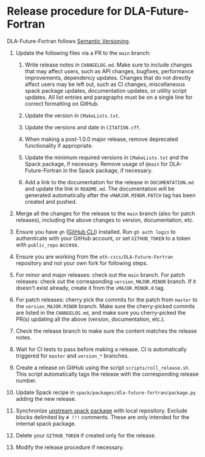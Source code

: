 # Release procedure for DLA-Future-Fortran

DLA-Future-Fortran follows [Semantic Versioning](https://semver.org).

1. Update the following files via a PR to the `main` branch:

   1. Write release notes in `CHANGELOG.md`. Make sure to include changes that may affect users, such as API changes,
      bugfixes, performance improvements, dependency updates. Changes that do not directly affect users may be left out,
      such as CI changes, miscellaneous spack package updates, documentation updates, or utility script updates.
      All list entries and paragraphs must be on a single line for correct formatting on GitHub.

   1. Update the version in `CMakeLists.txt`.

   1. Update the versions and date in `CITATION.cff`.

   1. When making a post-1.0.0 major release, remove deprecated functionality if appropriate.

   1. Update the minimum required versions in `CMakeLists.txt` and the Spack package, if necessary.
      Remove usage of `@main` for DLA-Future-Fortran in the Spack package, if necessary.

   1. Add a link to the documentation for the release in `DOCUMENTATION.md` and update the link in `README.md`.
      The documentation will be generated automatically after the `vMARJOR.MINOR.PATCH` tag has been created and pushed.

1. Merge all the changes for the release to the `main` branch (also for patch releases), including the above
   changes to version, documentation, etc.

1. Ensure you have `gh` ([GitHub CLI](https://cli.github.com)) installed. Run `gh auth login` to authenticate
   with your GitHub account, or set `GITHUB_TOKEN` to a token with `public_repo` access.

1. Ensure you are working from the `eth-cscs/DLA-Future-Fortran` repository and not your own fork for following steps.

1. For minor and major releases: check out the `main` branch. For patch releases: check out the corresponding
   `version_MAJOR.MINOR` branch. If it doesn't exist already, create it from the `vMAJOR.MINOR.0` tag.

1. For patch releases: cherry pick the commits for the patch from `master` to the `version_MAJOR.MINOR` branch.
   Make sure the cherry-picked commits are listed in the `CHANGELOG.md`, and make sure you cherry-picked
   the PR(s) updating all the above (version, documentation, etc.).

1. Check the release branch to make sure the content matches the release notes.

1. Wait for CI tests to pass before making a release. CI is automatically triggered for `master` and `version_*`
   branches.

1. Create a release on GitHub using the script `scripts/roll_release.sh`. This
   script automatically tags the release with the corresponding release number.

1. Update Spack recipe in `spack/packages/dla-future-fortran/package.py` adding the new release.

1. Synchronize [upstream spack package](https://github.com/spack/spack/blob/develop/var/spack/repos/builtin/packages/dla-future-fortran/package.py)
   with local repository. Exclude blocks delimited by `# !!!` comments. These are only intended for the
   internal spack package.

1. Delete your `GITHUB_TOKEN` if created only for the release.

1. Modify the release procedure if necessary.
